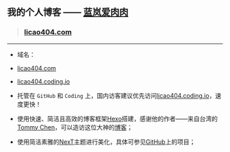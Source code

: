 ## 我的个人博客 —— [蓝岚爱肉肉](http://licao404.com/)
>### [licao404.com](http://licao404.com/)

---

- 域名：
 - [licao404.com](http://licao404.com/)
 - [licao404.coding.io](http://licao404.coding.io/)


- 托管在 `GitHub` 和 `Coding` 上，国内访客建议优先访问[licao404.coding.io](http://licao404.coding.io/)，速度更快！


- 使用快速、简洁且高效的博客框架[Hexo](https://hexo.io/zh-cn/)搭建，感谢他的作者——来自台湾的[Tommy Chen](https://github.com/tommy351)，可以造访这位大神的[博客](https://zespia.tw/)；


- 使用简洁素雅的[NexT](http://theme-next.iissnan.com/)主题进行美化，具体可参见[GitHub](https://github.com/iissnan/hexo-theme-next)上的项目；
